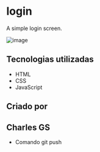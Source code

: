 # login

A simple login screen.

![image](https://github.com/GchesDev/login/assets/138361633/86f3d80a-ef0f-4a3e-9f83-4ef1e5cb8f6c)

## Tecnologias utilizadas

* HTML
* CSS
* JavaScript

## Criado por
## Charles GS

* Comando git push